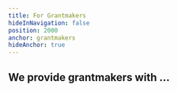 ```yaml
---
title: For Grantmakers
hideInNavigation: false
position: 2000
anchor: grantmakers
hideAnchor: true
---
```


## We provide grantmakers with ...
